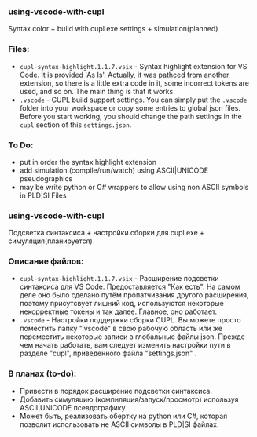 ### using-vscode-with-cupl
Syntax color + build with cupl.exe settings + simulation(planned)

### Files:
- `cupl-syntax-highlight.1.1.7.vsix` - Syntax highlight extension for VS Code. It is provided 'As Is'. Actually, it was pathced from another extension,  so there is a little extra code in it, some incorrect tokens are used, and so on. The main thing is that it works.
- `.vscode` - CUPL build support settings. You can simply put the `.vscode` folder into your workspace or copy some entries to global json files. Before you start working, you should change the path settings in the `cupl` section of this `settings.json`.

### To Do:
- put in order the syntax highlight extension
- add simulation (compile/run/watch) using ASCII|UNICODE pseudographics
- may be write python or C# wrappers to allow using non ASCII symbols in PLD|SI Files


### using-vscode-with-cupl
Подсветка синтаксиса + настройки сборки для cupl.exe + симуляция(планируется)

### Описание файлов:
- `cupl-syntax-highlight.1.1.7.vsix` - Расширение подсветки синтаксиса для VS Code.  Предоставляется "Как есть".  На самом деле оно было сделано путём пропатчивания другого расширения, поэтому присутсвует лишний код, используются некоторые некорректные токены и так далее. Главное, оно работает.
- `.vscode` - Настройки поддержки сборки CUPL. Вы можете просто поместить папку ".vscode" в свою рабочую область или же переместить некоторые записи в глобальные файлы json. Прежде чем начать работать, вам следует изменить настройки пути в разделе "cupl",  приведенного файла "settings.json" .

### В планах (to-do):
- Привести в порядок расширение подсветки синтаксиса.
- Добавить симуляцию (компиляция/запуск/просмотр) используя ASCII|UNICODE псевдографику
- Может быть, реализовать обертку на python или C#, которая позволит использовать не ASCII символы в PLD|SI файлах.

